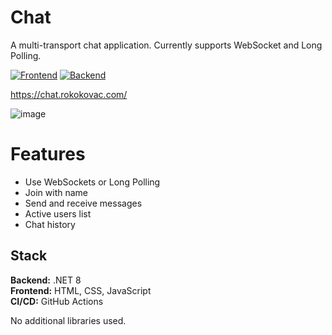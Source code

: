 # Chat

A multi-transport chat application. Currently supports WebSocket and Long Polling. 

[![Frontend](https://github.com/kova98/Chat/actions/workflows/static.yml/badge.svg)](https://github.com/kova98/Chat/actions/workflows/static.yml)
[![Backend](https://github.com/kova98/Chat/actions/workflows/server.yml/badge.svg)](https://github.com/kova98/Chat/actions/workflows/server.yml)

https://chat.rokokovac.com/

![image](https://github.com/kova98/Chat/assets/28999034/b7c6bad6-dafa-4e4b-aae0-5ff075c9822b)


# Features
- Use WebSockets or Long Polling
- Join with name
- Send and receive messages
- Active users list
- Chat history

## Stack
**Backend:** .NET 8   
**Frontend:** HTML, CSS, JavaScript  
**CI/CD:** GitHub Actions  

No additional libraries used. 
